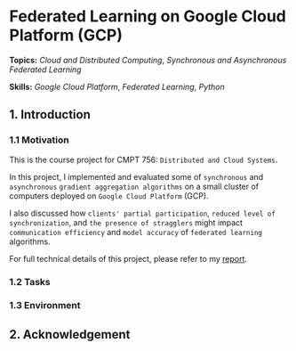 # Federated Learning on Google Cloud Platform (GCP)

**Topics:** _Cloud and Distributed Computing_, _Synchronous and Asynchronous Federated Learning_

**Skills:** _Google Cloud Platform_, _Federated Learning_, _Python_

## 1. Introduction

### 1.1 Motivation

This is the course project for CMPT 756: `Distributed and Cloud Systems`.

In this project, I implemented and evaluated some of `synchronous` and `asynchronous` `gradient aggregation algorithms` on a small cluster of computers deployed on `Google Cloud Platform` (GCP).

I also discussed how `clients' partial participation`, `reduced level of synchronization`, and `the presence of stragglers` might impact `communication efficiency` and `model accuracy` of `federated learning` algorithms.

For full technical details of this project, please refer to my [report](FinalReport.pdf).

### 1.2 Tasks



### 1.3 Environment

## 2. Acknowledgement
